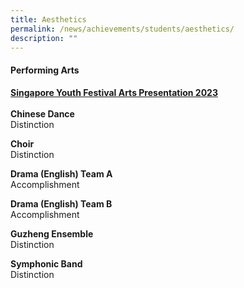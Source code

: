 ```yaml
---
title: Aesthetics
permalink: /news/achievements/students/aesthetics/
description: ""
---
```

#### Performing Arts
**<u>Singapore Youth Festival Arts Presentation 2023**</u><br><br>
**Chinese Dance**<br>
Distinction

**Choir**<br>
Distinction

**Drama (English) Team A**<br>
Accomplishment

**Drama (English) Team B**<br>
Accomplishment

**Guzheng Ensemble**<br>
Distinction

**Symphonic Band**<br>
Distinction